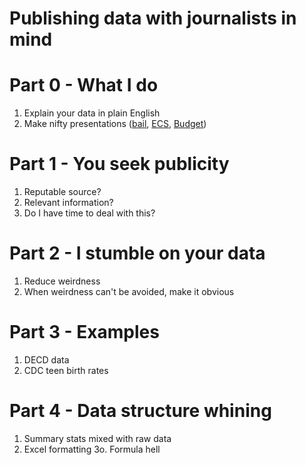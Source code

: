 # Publishing data with journalists in mind

# Part 0 - What I do
1. Explain your data in plain English
2. Make nifty presentations ([bail](https://jakekara.github.io/pretrial-slider/), [ECS](http://projects.ctmirror.org/content/trend/2016/10/excess_cost/), [Budget](https://jakekara.github.io/budget_petri/))

# Part 1 - You seek publicity
1. Reputable source?
2. Relevant information?
3. Do I have time to deal with this?

# Part 2 - I stumble on your data
1. Reduce weirdness
2. When weirdness can't be avoided, make it obvious

# Part 3 - Examples
1. DECD data
2. CDC teen birth rates

# Part 4 - Data structure whining
1. Summary stats mixed with raw data
2. Excel formatting
3o. Formula hell

